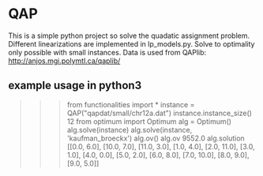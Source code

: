 # QAP

This is a simple python project so solve the quadatic assignment problem.
Different linearizations are implemented in lp_models.py.
Solve to optimality only possible with small instances.
Data is used from QAPlib: http://anjos.mgi.polymtl.ca/qaplib/

## example usage in python3
>>> from functionalities import *
>>> instance = QAP("qapdat/small/chr12a.dat")
>>> instance.instance_size()
12
>>> from optimum import Optimum
>>> alg = Optimum()
>>> alg.solve(instance)
>>> alg.solve(instance, 'kaufman_broeckx')
>>> alg.ov()
>>> alg.ov
9552.0
>>> alg.solution
[[0.0, 6.0], [10.0, 7.0], [11.0, 3.0], [1.0, 4.0], [2.0, 11.0], [3.0, 1.0], [4.0, 0.0], [5.0, 2.0], [6.0, 8.0], [7.0, 10.0], [8.0, 9.0], [9.0, 5.0]]